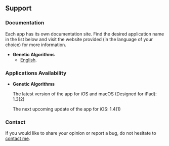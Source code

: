 ## Support

### Documentation

Each app has its own documentation site.
Find the desired application name in the list below and visit the website provided (in the language of your choice) for more information.

* **Genetic Algorithms**
    * [English](https://www.taketechease.com/optfinder/genetic-algorithms.html).
      
### Applications Availability

* **Genetic Algorithms**
  
  The latest version of the app for iOS and macOS (Designed for iPad): 1.3(2)
 
  The next upcoming update of the app for iOS: 1.4(1)
  
### Contact

If you would like to share your opinion or report a bug, do not hesitate to [contact me](mailto:i.d.kosinska@gmail.com).
